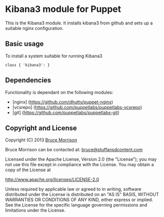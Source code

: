 Kibana3 module for Puppet
=========================

This is the Kibana3 module. It installs kibana3 from github and sets up a
suitable nginx configuration.

Basic usage
-----------
To install a system suitable for running Kibana3

    class { 'kibana3': }

Dependencies
------------
Functionality is dependant on the following modules:

- [nginx] (https://github.com/dhutty/puppet-nginx)
- [vcsrepo] (https://github.com/puppetlabs/puppetlabs-vcsrepo)
- [git] (https://github.com/puppetlabs/puppetlabs-git)

Copyright and License
---------------------

Copyright (C) 2013 [Bruce Morrison](http://www.stuffandcontent.com/)

Bruce Morrison can be contacted at: bruce@stuffansdcontent.com

Licensed under the Apache License, Version 2.0 (the "License");
you may not use this file except in compliance with the License.
You may obtain a copy of the License at

  http://www.apache.org/licenses/LICENSE-2.0

Unless required by applicable law or agreed to in writing, software
distributed under the License is distributed on an "AS IS" BASIS,
WITHOUT WARRANTIES OR CONDITIONS OF ANY KIND, either express or implied.
See the License for the specific language governing permissions and
limitations under the License.
